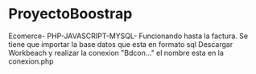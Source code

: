 # ProyectoBoostrap
Ecomerce- PHP-JAVASCRIPT-MYSQL- Funcionando hasta la factura.
Se tiene que importar la base datos que esta en formato sql 
Descargar Workbeach y realizar la conexion "Bdcon..." el nombre esta en la conexion.php
